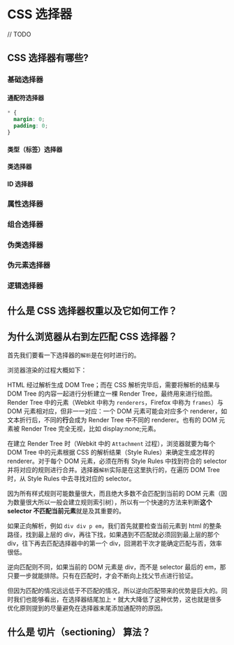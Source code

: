 # CSS 选择器

// TODO

## CSS 选择器有哪些?

### 基础选择器

#### 通配符选择器

```css
* {
  margin: 0;
  padding: 0;
}
```

#### 类型（标签）选择器

#### 类选择器

#### ID 选择器

### 属性选择器

### 组合选择器

### 伪类选择器

### 伪元素选择器

### 逻辑选择器

## 什么是 CSS 选择器权重以及它如何工作？

## 为什么浏览器从右到左匹配 CSS 选择器？

首先我们要看一下选择器的`解析`是在何时进行的。

浏览器渲染的过程大概如下：

HTML 经过解析生成 DOM Tree；而在 CSS 解析完毕后，需要将解析的结果与 DOM Tree 的内容一起进行分析建立一棵 Render Tree，最终用来进行绘图。Render Tree 中的元素（Webkit 中称为 `renderers`，Firefox 中称为 `frames`）与 DOM 元素相对应，但非一一对应：一个 DOM 元素可能会对应多个 renderer，如文本折行后，不同的**行**会成为 Render Tree 中不同的 renderer。也有的 DOM 元素被 Render Tree 完全无视，比如 display:none;元素。

在建立 Render Tree 时（Webkit 中的 `Attachment` 过程），浏览器就要为每个 DOM Tree 中的元素根据 CSS 的解析结果（Style Rules）来确定生成怎样的 renderer。对于每个 DOM 元素，必须在所有 Style Rules 中找到符合的 selector 并将对应的规则进行合并。选择器`解析`实际是在这里执行的，在遍历 DOM Tree 时，从 Style Rules 中去寻找对应的 selector。

因为所有样式规则可能数量很大，而且绝大多数不会匹配到当前的 DOM 元素（因为数量很大所以一般会建立规则索引树），所以有一个快速的方法来判断**这个 selector 不匹配当前元素**就是及其重要的。

如果正向解析，例如 `div div p em`，我们首先就要检查当前元素到 html 的整条路径，找到最上层的 div，再往下找，如果遇到不匹配就必须回到最上层的那个 div，往下再去匹配选择器中的第一个 div，回溯若干次才能确定匹配与否，效率很低。

逆向匹配则不同，如果当前的 DOM 元素是 div，而不是 selector 最后的 em，那只要一步就能排除。只有在匹配时，才会不断向上找父节点进行验证。

但因为匹配的情况远远低于不匹配的情况，所以逆向匹配带来的优势是巨大的。同时我们也能够看出，在选择器结尾加上 `*` 就大大降低了这种优势，这也就是很多优化原则提到的尽量避免在选择器末尾添加通配符的原因。

## 什么是 切片（sectioning） 算法？

